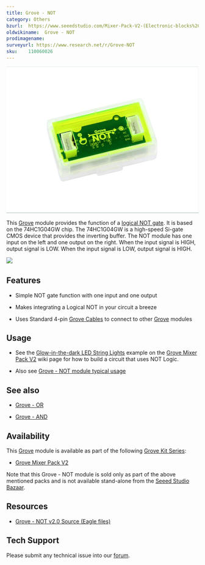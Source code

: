 ```yaml
---
title: Grove - NOT
category: Others
bzurl:  https://www.seeedstudio.com/Mixer-Pack-V2-(Electronic-blocks%2Cwithout-Arduino%2Cplug-and-play-system)-p-1867.html
oldwikiname:  Grove - NOT
prodimagename:
surveyurl: https://www.research.net/r/Grove-NOT
sku:    110060026
---
```

![](https://github.com/SeeedDocument/Grove-NOT/raw/master/img/NOT_photo1.jpg)

This [Grove](/Grove "Grove") module provides the function of a [logical NOT gate](http://en.wikipedia.org/wiki/Inverter_%28logic_gate%29). It is based on the 74HC1G04GW chip. The 74HC1G04GW is a high-speed Si-gate CMOS device that provides the inverting buffer. The NOT module has one input on the left and one output on the right. When the input signal is HIGH, output signal is LOW. When the input signal is LOW, output signal is HIGH.

[![](https://github.com/SeeedDocument/Seeed-WiKi/raw/master/docs/images/300px-Get_One_Now_Banner-ragular.png)](https://www.seeedstudio.com/Mixer-Pack-V2-(Electronic-blocks%2Cwithout-Arduino%2Cplug-and-play-system)-p-1867.html)

##  Features

*   Simple NOT gate function with one input and one output

*   Makes integrating a Logical NOT in your circuit a breeze

*   Uses Standard 4-pin [Grove Cables](/Grove_System/#grove-cables "GROVE System") to connect to other [Grove](/Grove "Grove") modules

##  Usage

*   See the [ Glow-in-the-dark LED String Lights](/Grove-Mixer_Pack_V2/#glow-in-the-dark-string-lights "GROVE MIXER PACK V2") example on the [ Grove Mixer Pack V2](/Grove-Mixer_Pack_V2 "GROVE MIXER PACK V2") wiki page for how to build a circuit that uses NOT Logic.

*   Also see [Grove - NOT module typical usage](/Grove-Mixer_Pack_V2/#grove-not-module "GROVE MIXER PACK V2")

##  See also

*   [Grove - OR](/Grove-OR "Grove - OR")

*   [Grove - AND](/Grove-AND "Grove - AND")

##  Availability

This [Grove](/Grove "Grove") module is available as part of the following [Grove Kit Series](/Grove_System/#grove-starter-kit "GROVE System"):

*   [Grove Mixer Pack V2](/Grove-Mixer_Pack_V2 "GROVE MIXER PACK V2")

Note that this Grove - NOT module is sold only as part of the above mentioned packs and is not available stand-alone from the [Seeed Studio Bazaar](http://www.seeedstudio.com/depot/).

##  Resources

*   [Grove - NOT v2.0 Source (Eagle files)](https://github.com/SeeedDocument/Grove-NOT/raw/master/res/Grove-NOT_v2.0_Eagle.zip)

## Tech Support
Please submit any technical issue into our [forum](http://forum.seeedstudio.com/). 